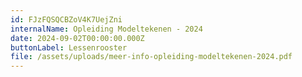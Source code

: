```yaml
---
id: FJzFQSQCBZoV4K7UejZni
internalName: Opleiding Modeltekenen - 2024
date: 2024-09-02T00:00:00.000Z
buttonLabel: Lessenrooster
file: /assets/uploads/meer-info-opleiding-modeltekenen-2024.pdf
---
```

